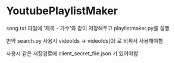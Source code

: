 # YoutubePlaylistMaker

song.txt 파일에 '제목 - 가수'와 같이 저장해두고 playlistmaker.py를 실행

만약 search.py 사용시  videoIds -> videoIds[0] 로 비꿔서 사용해야함

사용시 같은 저장경로에 client_secret_file.json 가 있어야함
